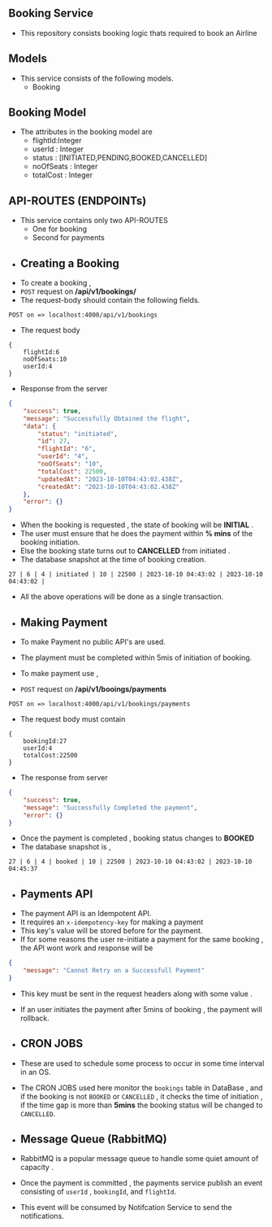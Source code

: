 ## Booking Service
* This repository consists booking logic thats required to book an Airline

## Models 
* This service consists of the following models.
    * Booking
## Booking Model
* The attributes in the booking model are
  * flightId:Integer
  * userId : Integer
  * status : [INITIATED,PENDING,BOOKED,CANCELLED]
  * noOfSeats : Integer
  * totalCost : Integer
## API-ROUTES (ENDPOINTs)
* This service contains only two API-ROUTES 
  * One for booking
  * Second for payments
* ## Creating a Booking
* To create a booking ,
* `POST` request on **/api/v1/bookings/**
* The request-body should contain the following fields.
```
POST on => localhost:4000/api/v1/bookings
```
* The request body
```
{
    flightId:6
    noOfSeats:10
    userId:4
}
```
* Response from the server 
```json
{
    "success": true,
    "message": "Successfully Obtained the flight",
    "data": {
        "status": "initiated",
        "id": 27,
        "flightId": "6",
        "userId": "4",
        "noOfSeats": "10",
        "totalCost": 22500,
        "updatedAt": "2023-10-10T04:43:02.438Z",
        "createdAt": "2023-10-10T04:43:02.438Z"
    },
    "error": {}
}
```
* When the booking is requested , the  state of booking will be **INITIAL** .
* The user must ensure that he does the payment within **% mins** of the booking initiation.
* Else the booking state turns out to **CANCELLED** from initiated .
* The database snapshot at the time of booking creation.
```
27 | 6 | 4 | initiated | 10 | 22500 | 2023-10-10 04:43:02 | 2023-10-10 04:43:02 |
```
* All the above operations will be done as a single transaction.

* ## Making Payment
* To make Payment no public API's are used.
* The playment must be completed within 5mis of initiation of booking.
* To make payment use ,
* `POST` request on **/api/v1/booings/payments**
```
POST on => localhost:4000/api/v1/bookings/payments
```
* The request body must contain
```
{
    bookingId:27
    userId:4
    totalCost:22500
}
```
* The response from server
```json
{
    "success": true,
    "message": "Successfully Completed the payment",
    "error": {}
}
```
* Once the payment is completed , booking status changes to **BOOKED**
* The database snapshot is ,
```
27 | 6 | 4 | booked | 10 | 22500 | 2023-10-10 04:43:02 | 2023-10-10 04:45:37
```

* ## Payments API
* The payment API is an Idempotent API.
* It requires an `x-idempotency-key` for making a payment
* This key's value will be stored before for the payment.
* If for some reasons the user re-initiate a payment for the same booking , the API wont work and response will be
```json
{
    "message": "Cannot Retry on a Successfull Payment"
}
```
* This key must be sent in the request headers along with some value .
* If an user initiates the payment after 5mins of booking , the payment will rollback.

* ## CRON JOBS
* These are used to schedule some process to occur in some time interval in an OS.
* The CRON JOBS used here monitor the `bookings` table in DataBase , and if the booking is not `BOOKED` or `CANCELLED` , it checks the time of initiation , if the time gap is more than **5mins** the booking status will be changed to `CANCELLED`.
  
* ## Message Queue (RabbitMQ)
* RabbitMQ is a popular message queue to handle some quiet amount of capacity .
* Once the payment is committed , the payments service publish an event consisting of `userId` , `bookingId`, and `flightId`.
* This event will be consumed by Notifcation Service to send the notifications.

